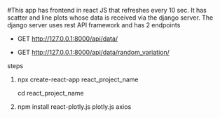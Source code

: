 #This app has frontend in react JS that refreshes every 10 sec. It has scatter and line plots whose data is received via the django server. The django server uses rest API framework and has 2 endpoints

- GET http://127.0.0.1:8000/api/data/

- GET http://127.0.0.1:8000/api/data/random_variation/


steps

1) npx create-react-app react_project_name
  
   cd react_project_name

2)  npm install react-plotly.js plotly.js axios